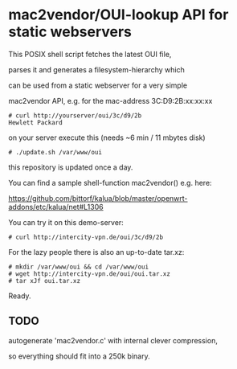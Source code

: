 mac2vendor/OUI-lookup API for static webservers
===============================================

This POSIX shell script fetches the latest OUI file,

parses it and generates a filesystem-hierarchy which

can be used from a static webserver for a very simple

mac2vendor API, e.g. for the mac-address 3C:D9:2B:xx:xx:xx

    # curl http://yourserver/oui/3c/d9/2b
    Hewlett Packard

on your server execute this (needs ~6 min / 11 mbytes disk)

    # ./update.sh /var/www/oui


this repository is updated once a day.

You can find a sample shell-function mac2vendor() e.g. here:

https://github.com/bittorf/kalua/blob/master/openwrt-addons/etc/kalua/net#L1306

You can try it on this demo-server:

    # curl http://intercity-vpn.de/oui/3c/d9/2b

For the lazy people there is also an up-to-date tar.xz:

    # mkdir /var/www/oui && cd /var/www/oui
    # wget http://intercity-vpn.de/oui/oui.tar.xz
    # tar xJf oui.tar.xz

Ready.


TODO
----

autogenerate 'mac2vendor.c' with internal clever compression,

so everything should fit into a 250k binary.
